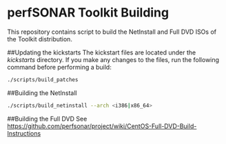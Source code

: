 # perfSONAR Toolkit Building

This repository contains script to build the NetInstall and Full DVD ISOs of the Toolkit distribution.

##Updating the kickstarts
The kickstart files are located under the *kickstarts* directory. If you make any changes to the files, run the following command before performing a build:

```bash
./scripts/build_patches
```


##Building the NetInstall

```bash
./scripts/build_netinstall --arch <i386|x86_64>
```

##Building the Full DVD
See https://github.com/perfsonar/project/wiki/CentOS-Full-DVD-Build-Instructions
